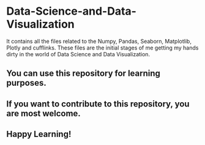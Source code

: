 # Data-Science-and-Data-Visualization

It contains all the files related to the Numpy, Pandas, Seaborn, Matplotlib, Plotly and cufflinks.
These files are the initial stages of me getting my hands dirty in the world of Data Science and Data Visualization.

## You can use this repository for learning purposes.
## If you want to contribute to this repository, you are most welcome.

## Happy Learning!